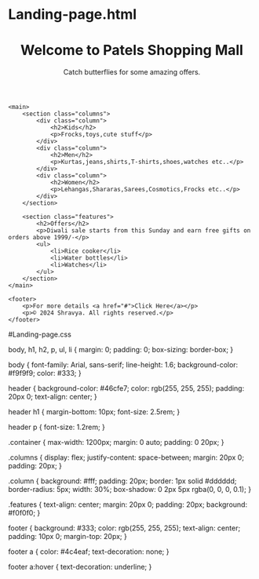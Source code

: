 # Landing-page.html
<!DOCTYPE html>
<html lang="en">
<head>
    <meta charset="UTF-8">
    <meta name="viewport" content="width=device-width, initial-scale=1.0">
    <title>Shopping Mall</title>
    <link rel="stylesheet" href="styles.css">
</head>
<body>
    <header>
        <div class="container">
            <h1>Welcome to Patels Shopping Mall</h1>
            <p>Catch butterflies for some amazing offers.</p>
        </div>
    </header>

    <main>
        <section class="columns">
            <div class="column">
                <h2>Kids</h2>
                <p>Frocks,toys,cute stuff</p>
            </div>
            <div class="column">
                <h2>Men</h2>
                <p>Kurtas,jeans,shirts,T-shirts,shoes,watches etc..</p>
            </div>
            <div class="column">
                <h2>Women</h2>
                <p>Lehangas,Shararas,Sarees,Cosmotics,Frocks etc..</p>
            </div>
        </section>

        <section class="features">
            <h2>Offers</h2>
            <p>Diwali sale starts from this Sunday and earn free gifts on orders above 1999/-</p>
            <ul>
                <li>Rice cooker</li>
                <li>Water bottles</li>
                <li>Watches</li>
            </ul>
        </section>
    </main>

    <footer>
        <p>For more details <a href="#">Click Here</a></p>
        <p>© 2024 Shravya. All rights reserved.</p>
    </footer>
</body>
</html>


#Landing-page.css

body, h1, h2, p, ul, li {
    margin: 0;
    padding: 0;
    box-sizing: border-box;
}

body {
    font-family: Arial, sans-serif;
    line-height: 1.6;
    background-color: #f9f9f9;
    color: #333;
}

header {
    background-color: #46cfe7;
    color: rgb(255, 255, 255);
    padding: 20px 0;
    text-align: center;
}

header h1 {
    margin-bottom: 10px;
    font-size: 2.5rem;
}

header p {
    font-size: 1.2rem;
}

.container {
    max-width: 1200px;
    margin: 0 auto;
    padding: 0 20px;
}

.columns {
    display: flex;
    justify-content: space-between;
    margin: 20px 0;
    padding: 20px;
}

.column {
    background: #fff;
    padding: 20px;
    border: 1px solid #dddddd;
    border-radius: 5px;
    width: 30%;
    box-shadow: 0 2px 5px rgba(0, 0, 0, 0.1);
}

.features {
    text-align: center;
    margin: 20px 0;
    padding: 20px;
    background: #f0f0f0;
}

footer {
    background: #333;
    color: rgb(255, 255, 255);
    text-align: center;
    padding: 10px 0;
    margin-top: 20px;
}

footer a {
    color: #4c4eaf;
    text-decoration: none;
}

footer a:hover {
    text-decoration: underline;
}

